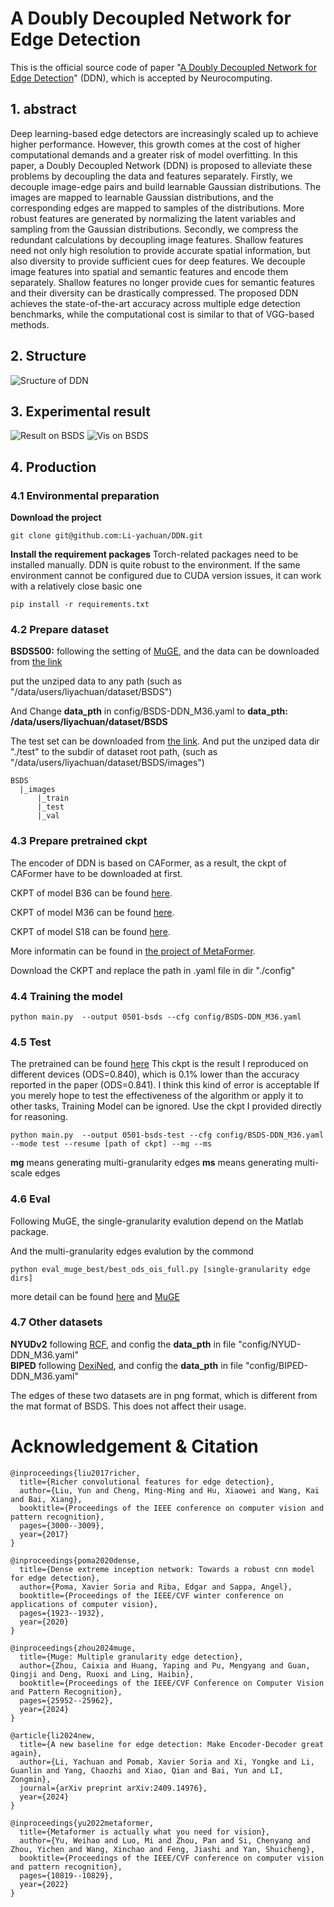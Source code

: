 # A Doubly Decoupled Network for Edge Detection
This is the official source code of paper "[A Doubly Decoupled Network for Edge Detection](https://www.sciencedirect.com/science/article/pii/S0925231225001146)" (DDN), which is accepted by Neurocomputing.

## 1. abstract
Deep learning-based edge detectors are increasingly scaled up to achieve higher performance. However, this growth comes at the cost of higher computational demands and a greater risk of
model overfitting. In this paper, a Doubly Decoupled Network (DDN) is proposed to alleviate these problems by decoupling the data and features separately. Firstly, we decouple image-edge pairs and
build learnable Gaussian distributions. The images are mapped to learnable Gaussian distributions, and the corresponding edges are mapped to samples of the distributions. More robust features are
generated by normalizing the latent variables and sampling from the Gaussian distributions. Secondly, we compress the redundant calculations by decoupling image features. Shallow features need not only
high resolution to provide accurate spatial information, but also diversity to provide sufficient cues for deep features. We decouple image features into spatial and semantic features and encode them
separately. Shallow features no longer provide cues for semantic features and their diversity can be drastically compressed. The proposed DDN achieves the state-of-the-art accuracy across multiple
edge detection benchmarks, while the computational cost is similar to that of VGG-based methods.


## 2. Structure
![Sructure of DDN](helper/struct.png)

## 3. Experimental result

![Result on BSDS](helper/bsds.png)
![Vis on BSDS](helper/vis_bsds.png)


## 4. Production

### 4.1 Environmental preparation
**Download the project**
```angular2html
git clone git@github.com:Li-yachuan/DDN.git
```
**Install the requirement packages**
Torch-related packages need to be installed manually.
DDN is quite robust to the environment. If the same environment cannot be configured due to CUDA version issues, it can work with a relatively close basic one

```angular2html
pip install -r requirements.txt
```

### 4.2 Prepare dataset

**BSDS500:** following the setting of [MuGE](https://github.com/ZhouCX117/UAED_MuGE),
and the data can be downloaded from [the link](https://drive.google.com/file/d/1iB2aUKTjDK0URbvUXbXBKBYAROftRKwX/view?usp=sharing)

put the unziped data to any path (such as "/data/users/liyachuan/dataset/BSDS")

And Change **data_pth** in config/BSDS-DDN_M36.yaml to **data_pth: /data/users/liyachuan/dataset/BSDS**

The test set can be downloaded from [the link](https://drive.google.com/file/d/1Ft_1-Q0fFxOAeOijLlr-TfLS_P1efQrk/view?usp=drive_link).
And put the unziped data dir "./test" to the subdir of dataset root path,  (such as "/data/users/liyachuan/dataset/BSDS/images")  
```text
BSDS
  |_images  
      |_train  
      |_test  
      |_val
```

### 4.3 Prepare pretrained ckpt
The encoder of DDN is based on CAFormer, as a result, the ckpt of CAFormer have to be downloaded at first.

CKPT of model B36 can be found [here](https://huggingface.co/sail/dl/resolve/main/caformer/caformer_s18_384_in21ft1k.pth).    

CKPT of model M36 can be found [here](https://huggingface.co/sail/dl/resolve/main/caformer/caformer_m36_384_in21ft1k.pth).

CKPT of model S18 can be found [here](https://huggingface.co/sail/dl/resolve/main/caformer/caformer_b36_384_in21ft1k.pth).

More informatin can be found in [the project of MetaFormer](https://github.com/sail-sg/metaformer).

Download the CKPT and replace the path in .yaml file in dir "./config"




### 4.4 Training the model 
```angular2html
python main.py  --output 0501-bsds --cfg config/BSDS-DDN_M36.yaml
```
### 4.5 Test

The pretrained can be found [here](https://drive.google.com/file/d/1RMIksmpAmRgccwxzzFIoZbs7203u8Q4l/view?usp=drive_link)
This ckpt is the result I reproduced on different devices (ODS=0.840), which is 0.1% lower than the accuracy reported in the paper (ODS=0.841). I think this kind of error is acceptable
If you merely hope to test the effectiveness of the algorithm or apply it to other tasks, Training Model can be ignored. Use the ckpt I provided directly for reasoning.

```angular2html
python main.py  --output 0501-bsds-test --cfg config/BSDS-DDN_M36.yaml --mode test --resume [path of ckpt] --mg --ms
```
**mg** means generating multi-granularity edges
**ms** means generating multi-scale edges

### 4.6 Eval

Following MuGE, the single-granularity evalution depend on the Matlab package.

And the multi-granularity edges evalution by the commond
```angular2html
python eval_muge_best/best_ods_ois_full.py [single-granularity edge dirs]
```
more detail can be found [here](eval_muge_best/README.md) and [MuGE](https://github.com/ZhouCX117/UAED_MuGE)

### 4.7 Other datasets
**NYUDv2** following [RCF](https://github.com/yun-liu/RCF), and config the **data_pth** in file "config/NYUD-DDN_M36.yaml"  
**BIPED** following [DexiNed](https://github.com/xavysp/DexiNed), and config the **data_pth** in file "config/BIPED-DDN_M36.yaml"

The edges of these two datasets are in png format, which is different from the mat format of BSDS. This does not affect their usage.

# Acknowledgement & Citation

```angular2html
@inproceedings{liu2017richer,
  title={Richer convolutional features for edge detection},
  author={Liu, Yun and Cheng, Ming-Ming and Hu, Xiaowei and Wang, Kai and Bai, Xiang},
  booktitle={Proceedings of the IEEE conference on computer vision and pattern recognition},
  pages={3000--3009},
  year={2017}
}
```

```angular2html
@inproceedings{poma2020dense,
  title={Dense extreme inception network: Towards a robust cnn model for edge detection},
  author={Poma, Xavier Soria and Riba, Edgar and Sappa, Angel},
  booktitle={Proceedings of the IEEE/CVF winter conference on applications of computer vision},
  pages={1923--1932},
  year={2020}
}
```
```
@inproceedings{zhou2024muge,
  title={Muge: Multiple granularity edge detection},
  author={Zhou, Caixia and Huang, Yaping and Pu, Mengyang and Guan, Qingji and Deng, Ruoxi and Ling, Haibin},
  booktitle={Proceedings of the IEEE/CVF Conference on Computer Vision and Pattern Recognition},
  pages={25952--25962},
  year={2024}
}
```

```
@article{li2024new,
  title={A new baseline for edge detection: Make Encoder-Decoder great again},
  author={Li, Yachuan and Pomab, Xavier Soria and Xi, Yongke and Li, Guanlin and Yang, Chaozhi and Xiao, Qian and Bai, Yun and LI, Zongmin},
  journal={arXiv preprint arXiv:2409.14976},
  year={2024}
}
```

```
@inproceedings{yu2022metaformer,
  title={Metaformer is actually what you need for vision},
  author={Yu, Weihao and Luo, Mi and Zhou, Pan and Si, Chenyang and Zhou, Yichen and Wang, Xinchao and Feng, Jiashi and Yan, Shuicheng},
  booktitle={Proceedings of the IEEE/CVF conference on computer vision and pattern recognition},
  pages={10819--10829},
  year={2022}
}
```

